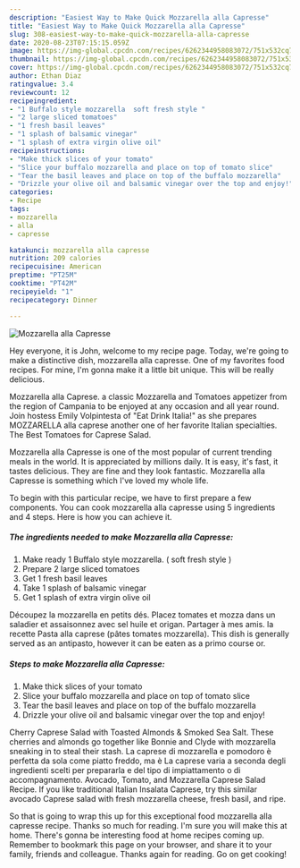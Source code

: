 ```yaml
---
description: "Easiest Way to Make Quick Mozzarella alla Capresse"
title: "Easiest Way to Make Quick Mozzarella alla Capresse"
slug: 308-easiest-way-to-make-quick-mozzarella-alla-capresse
date: 2020-08-23T07:15:15.059Z
image: https://img-global.cpcdn.com/recipes/6262344958083072/751x532cq70/mozzarella-alla-capresse-recipe-main-photo.jpg
thumbnail: https://img-global.cpcdn.com/recipes/6262344958083072/751x532cq70/mozzarella-alla-capresse-recipe-main-photo.jpg
cover: https://img-global.cpcdn.com/recipes/6262344958083072/751x532cq70/mozzarella-alla-capresse-recipe-main-photo.jpg
author: Ethan Diaz
ratingvalue: 3.4
reviewcount: 12
recipeingredient:
- "1 Buffalo style mozzarella  soft fresh style "
- "2 large sliced tomatoes"
- "1 fresh basil leaves"
- "1 splash of balsamic vinegar"
- "1 splash of extra virgin olive oil"
recipeinstructions:
- "Make thick slices of your tomato"
- "Slice your buffalo mozzarella and place on top of tomato slice"
- "Tear the basil leaves and place on top of the buffalo mozzarella"
- "Drizzle your olive oil and balsamic vinegar over the top and enjoy!"
categories:
- Recipe
tags:
- mozzarella
- alla
- capresse

katakunci: mozzarella alla capresse 
nutrition: 209 calories
recipecuisine: American
preptime: "PT25M"
cooktime: "PT42M"
recipeyield: "1"
recipecategory: Dinner

---
```



![Mozzarella alla Capresse](https://img-global.cpcdn.com/recipes/6262344958083072/751x532cq70/mozzarella-alla-capresse-recipe-main-photo.jpg)

Hey everyone, it is John, welcome to my recipe page. Today, we're going to make a distinctive dish, mozzarella alla capresse. One of my favorites food recipes. For mine, I'm gonna make it a little bit unique. This will be really delicious.

Mozzarella alla Caprese. a classic Mozzarella and Tomatoes appetizer from the region of Campania to be enjoyed at any occasion and all year round. Join hostess Emily Volpintesta of &#34;Eat Drink Italia!&#34; as she prepares MOZZARELLA alla caprese another one of her favorite Italian specialties. The Best Tomatoes for Caprese Salad.

Mozzarella alla Capresse is one of the most popular of current trending meals in the world. It is appreciated by millions daily. It is easy, it's fast, it tastes delicious. They are fine and they look fantastic. Mozzarella alla Capresse is something which I've loved my whole life.


To begin with this particular recipe, we have to first prepare a few components. You can cook mozzarella alla capresse using 5 ingredients and 4 steps. Here is how you can achieve it.

<!--inarticleads1-->

##### The ingredients needed to make Mozzarella alla Capresse:

1. Make ready 1 Buffalo style mozzarella. ( soft fresh style )
1. Prepare 2 large sliced tomatoes
1. Get 1 fresh basil leaves
1. Take 1 splash of balsamic vinegar
1. Get 1 splash of extra virgin olive oil


Découpez la mozzarella en petits dés. Placez tomates et mozza dans un saladier et assaisonnez avec sel huile et origan. Partager à mes amis. la recette Pasta alla caprese (pâtes tomates mozzarella). This dish is generally served as an antipasto, however it can be eaten as a primo course or. 

<!--inarticleads2-->

##### Steps to make Mozzarella alla Capresse:

1. Make thick slices of your tomato
1. Slice your buffalo mozzarella and place on top of tomato slice
1. Tear the basil leaves and place on top of the buffalo mozzarella
1. Drizzle your olive oil and balsamic vinegar over the top and enjoy!


Cherry Caprese Salad with Toasted Almonds &amp; Smoked Sea Salt. These cherries and almonds go together like Bonnie and Clyde with mozzarella sneaking in to steal their stash. La caprese di mozzarella e pomodoro è perfetta da sola come piatto freddo, ma è La caprese varia a seconda degli ingredienti scelti per prepararla e del tipo di impiattamento o di accompagnamento. Avocado, Tomato, and Mozzarella Caprese Salad Recipe. If you like traditional Italian Insalata Caprese, try this similar avocado Caprese salad with fresh mozzarella cheese, fresh basil, and ripe. 

So that is going to wrap this up for this exceptional food mozzarella alla capresse recipe. Thanks so much for reading. I'm sure you will make this at home. There's gonna be interesting food at home recipes coming up. Remember to bookmark this page on your browser, and share it to your family, friends and colleague. Thanks again for reading. Go on get cooking!

